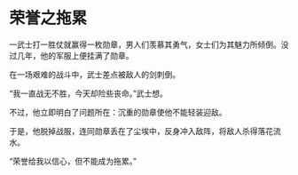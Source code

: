 # 荣誉之拖累

一武士打一胜仗就赢得一枚勋章，男人们羡慕其勇气，女士们为其魅力所倾倒。没过几年，他的军服上便挂满了勋章。 

在一场艰难的战斗中，武士差点被敌人的剑刺倒。 

“我一直战无不胜，今天却险些丧命。”武士想。 

不过，他立即明白了问题所在：沉重的勋章使他不能轻装迎敌。 

于是，他脱掉战服，连同勋章丢在了尘埃中，反身冲入敌阵，将敌人杀得落花流水。 

“荣誉给我以信心，但不能成为拖累。”
